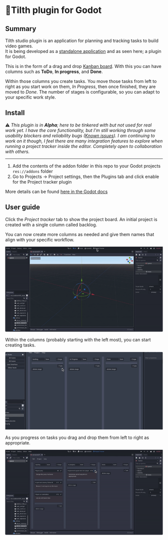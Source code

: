 # 🌱Tilth plugin for Godot

## Summary
Tilth studio plugin is an application for planning and tracking tasks to build video games.  
It is being developed as a [standalone application](https://exploregamedev.itch.io/tilth) and as seen here; a plugin for Godot.

This is in the form of a drag and drop [Kanban board](https://en.wikipedia.org/wiki/Kanban_board). With this you can have columns such as **ToDo**, **In progress**, and **Done**.  

Within those columns you create tasks.  You move those tasks from left to right as you start work on them, 
*In Progress*, then once finished, they are moved to *Done*.  The number of stages is configurable, so you can adapt to your specific work style.


## Install

⚠️ *This plugin is in **Alpha**; here to be tinkered with but not used for real work yet.  I have the core functionality, but 
I'm still working through some usability blockers and reliability bugs ([Known issues](https://github.com/exploregamedev/tilth-plugin/issues?q=is%3Aissue+is%3Aopen+label%3Abug)).  I am continuing to work on it though, I feel there are many integration features to explore when running a project tracker inside the editor.  Completely open to collaboration with others.*

---
1. Add the contents of the addon folder in this repo to your Godot projects `res://addons` folder
2. Go to Projects -> Project settings, then the Plugins tab and click enable for the Project tracker plugin

More details can be found [here in the Godot docs](https://docs.godotengine.org/en/stable/tutorials/plugins/editor/installing_plugins.html#installing-a-plugin)


## User guide

Click the *Project tracker* tab to show the project board.  An initial project is created with a single column called backlog.  

You can now create more columns as needed and give them names that align with your specific workflow.

![](docs/create-stages.gif)

Within the columns (probably starting with the left most), you can start creating tasks.

![](docs/add-task.gif)

As you progress on tasks you drag and drop them from left to right as appropriate.

![](docs/drag-and-drop.gif)

